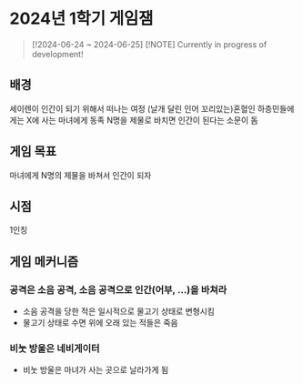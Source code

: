 # 2024년 1학기 게임잼

>[!2024-06-24 ~ 2024-06-25]
> [!NOTE]
> Currently in progress of development!
## 배경
세이렌이 인간이 되기 위해서 떠나는 여정
(날개 달린 인어 꼬리있는)혼혈인 하층민들에게는 X에 사는 마녀에게 동족 N명을 제물로 바치면 인간이 된다는 소문이 돔

## 게임 목표
마녀에게 N명의 제물을 바쳐서 인간이 되자

## 시점
1인칭

## 게임 메커니즘
### 공격은 소음 공격, 소음 공격으로 인간(어부, …)을 바쳐라
- 소음 공격을 당한 적은 일시적으로 물고기 상태로 변형시킴
- 물고기 상태로 수면 위에 오래 있는 적들은 죽음
### 비눗 방울은 네비게이터
- 비눗 방울은 마녀가 사는 곳으로 날라가게 됨

